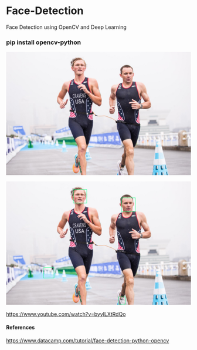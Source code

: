 # Face-Detection

Face Detection using OpenCV and Deep Learning

### pip install opencv-python

![Computer Vision](https://github.com/thinkphp/Face-Detection/blob/main/triatlon.png)


![Computer Vision](https://github.com/thinkphp/Face-Detection/blob/main/facedetection.png)

https://www.youtube.com/watch?v=byylLXtRdQo

#### References

https://www.datacamp.com/tutorial/face-detection-python-opencv
